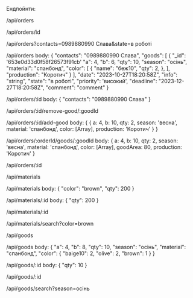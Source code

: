 Ендпойнти:

<!-- ЗАМОВЛЕННЯ -->

<!-- GET: Отримати всі замовлення -->

/api/orders

<!-- GET: Отримати одне замовлення -->

/api/orders/id

<!-- GET: Пошук за параметрами -->

/api/orders?contacts=0989880990 Слава&state=в роботі

<!-- POST: Додати нове замовлення -->

/api/orders
body:
{
"contacts": "0989880990 Слава",
"goods": [
{
"\_id": '653e0d33d0f58f26573f91cb'
"a": 4,
"b": 6,
"qty": 10,
"season": "осінь",
"material": "спанбонд",
"color": [
{
"name": "беж10",
"qty": 2,
},
],
"production": "Коротич"
}
],
"date": "2023-10-27T18:20:58Z",
"info": "string",
"state": "в роботі",
"priority": 'високий',
"deadline": "2023-12-27T18:20:58Z",
"comment": "comment"
}

<!-- PUT: Оновити існуюче замовлення -->

/api/orders/:id
body:
{
"contacts": "0989880990 Слава"
}

<!-- PUT: видалити товар із замовлення -->
/api/orders/:id/remove-good/:goodId

<!-- PUT: додати товар до замовлення -->
/api/orders/:id/add-good
body:
{
    {
      a: 4,
      b: 10,
      qty: 2,
      season: 'весна',
      material: 'спанбонд',
      color: [Array],
      production: 'Коротич'
    }
}

<!-- PUT: редагувати товар в замовленні -->
/api/orders/:orderId/goods/:goodId
body: {
      a: 4,
      b: 10,
      qty: 2,
      season: 'весна',
      material: 'спанбонд',
      color: [Array],
      goodArea: 80,
      production: 'Коротич'
    }

<!-- DELETE: Видалити замовлення -->

/api/orders/:id

<!-- ЗАЛИШКИ МАТЕРІАЛІВ -->

<!-- GET: Отримати всі матеріали -->

/api/materials

<!-- POST: Додати новий матеріал -->

/api/materials
body:
{
"color": "brown",
"qty": 200
}

<!-- PUT: Оновити існуючий матеріал -->

/api/materials/:id
body:
{
"qty": 200
}

<!-- DELETE: Видалити матеріал -->

/api/materials/:id

<!-- GET: Пошук матеріалів за параметрами -->

/api/materials/search?color=brown

<!-- ТОВАРИ НА СКЛАДІ -->

<!-- GET: Отримати всі товари -->

/api/goods

<!-- POST: Додати новий товар -->

/api/goods
body:
{
"a": 4,
"b": 8,
"qty": 10,
"season": "осінь",
"material": "спанбонд",
"color": {
"baige10": 2,
"olive": 2,
"brown": 1
}
}

<!-- PUT: Оновити існуючий товар -->

/api/goods/:id
body:
{
"qty": 10
}

<!-- DELETE: Видалити товар -->

/api/goods/:id

<!-- GET: Пошук товарів за параметрами -->

/api/goods/search?season=осінь
